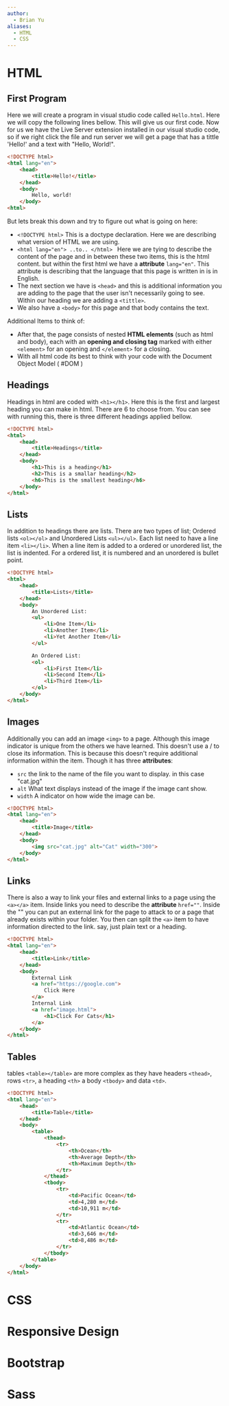```yaml
---
author:
  - Brian Yu
aliases:
  - HTML
  - CSS
---
```

# HTML

## First Program
Here we will create a program in visual studio code called `Hello.html`. Here we will copy the following lines bellow. This will give us our first code. Now for us we have the Live Server extension installed in our visual studio code, so if we right click the file and run server we will get a page that has a tittle 'Hello!' and a text with "Hello, World!".

```html
<!DOCTYPE html>
<html lang="en">
    <head>
        <title>Hello!</title>
    </head>
    <body>
        Hello, world!
    </body>
<html>
```

But lets break this down and try to figure out what is going on here:
- `<!DOCTYPE html>` This is a doctype declaration. Here we are describing what version of HTML we are using. 
- `<html lang="en"> ..to.. </html> ` Here we are tying to describe the content of the page and in between these two items, this is the html content. but within the first html we have a **attribute** `lang="en"`. This attribute is describing that the language that this page is written in is in English. 
- The next section we have is `<head>` and this is additional information you are adding to the page that the user isn't necessarily going to see. Within our heading we are adding a `<tittle>`.
- We also have a `<body>` for this page and that body contains the text. 

Additional Items to think of:
- After that, the page consists of nested **HTML elements** (such as html and body), each with an **opening and closing tag** marked with either `<element>` for an opening and `</element>` for a closing.
- With all html code its best to think with your code with the Document Object Model ( #DOM )

## Headings
Headings in html are coded with `<h1></h1>`. Here this is the first and largest heading you can make in html. There are 6 to choose from. You can see with running this, there is three different headings applied bellow.

```html
<!DOCTYPE html>
<html>
    <head>
        <title>Headings</title>
    </head>
    <body>
        <h1>This is a heading</h1>
        <h2>This is a smallar heading</h2>
        <h6>This is the smallest heading</h6>
    </body>
</html>
```

## Lists
In addition to headings there are lists. There are two types of list; Ordered lists `<ol></ol>` and Unordered Lists `<ul></ul>`. Each list need to have a line item `<li></li>`. When a line item is added to a ordered or unordered list, the list is indented. For a ordered list, it is numbered and an unordered is bullet point.
```html
<!DOCTYPE html>
<html>
    <head>
        <title>Lists</title>
    </head>
    <body>
        An Unordered List:
        <ul>
            <li>One Item</li>
            <li>Another Item</li>
            <li>Yet Another Item</li>            
        </ul>

        An Ordered List:
        <ol>
            <li>First Item</li>
            <li>Second Item</li>            
            <li>Third Item</li>                
        </ol>
    </body>
</html>
```

## Images
Additionally you can add an image `<img>` to a page. Although this image indicator is unique from the others we have learned. This doesn't use a / to close its information. This is because this doesn't require additional information within the item. Though it has three **attributes**: 
- `src` the link to the name of the file you want to display. in this case "cat.jpg"
- `alt` What text displays instead of the image if the image cant show.
- `width` A indicator on how wide the image can be.

```html
<!DOCTYPE html>
<html lang="en">
    <head>
        <title>Image</title>
    </head>
    <body>
        <img src="cat.jpg" alt="Cat" width="300">
    </body>
</html>
```

## Links
There is also a way to link your files and external links to a page using the `<a></a>` item. Inside links you need to describe the **attribute** `href=""`. Inside the "" you can put an external link for the page to attack to or a page that already exists within your folder. You then can split the `<a>` item to have information directed to the link. say, just plain text or a heading.

```html
<!DOCTYPE html>
<html lang="en">
    <head>
        <title>Link</title>
    </head>
    <body>
        External Link
        <a href="https://google.com">
            Click Here
        </a>
        Internal Link
        <a href="image.html">
            <h1>Click For Cats</h1>
        </a>
    </body>
</html>
```

## Tables
tables `<table></table>` are more complex as they have headers `<thead>`, rows `<tr>`, a heading `<th>` a body `<tbody>` and data `<td>`. 

```html
<!DOCTYPE html>
<html lang="en">
    <head>
        <title>Table</title>
    </head>
    <body>
        <table>
            <thead>
                <tr>
                    <th>Ocean</th>
                    <th>Average Depth</th>
                    <th>Maximum Depth</th>
                </tr>
            </thead>
            <tbody>
                <tr>
                    <td>Pacific Ocean</td>
                    <td>4,280 m</td>
                    <td>10,911 m</td>
                </tr>
                <tr>
                    <td>Atlantic Ocean</td>
                    <td>3,646 m</td>
                    <td>8,486 m</td>
                </tr>
            </tbody>
        </table>
    </body>
</html>
```
# CSS

# Responsive Design

# Bootstrap

# Sass

